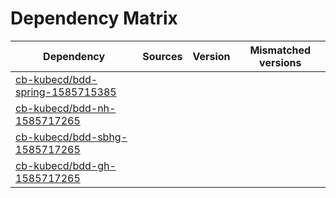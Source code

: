 # Dependency Matrix

Dependency | Sources | Version | Mismatched versions
---------- | ------- | ------- | -------------------
[cb-kubecd/bdd-spring-1585715385](https://github.com/cb-kubecd/bdd-spring-1585715385.git) |  | []() | 
[cb-kubecd/bdd-nh-1585717265](https://github.com/cb-kubecd/bdd-nh-1585717265.git) |  | []() | 
[cb-kubecd/bdd-sbhg-1585717265](https://github.com/cb-kubecd/bdd-sbhg-1585717265.git) |  | []() | 
[cb-kubecd/bdd-gh-1585717265](https://github.com/cb-kubecd/bdd-gh-1585717265.git) |  | []() | 
